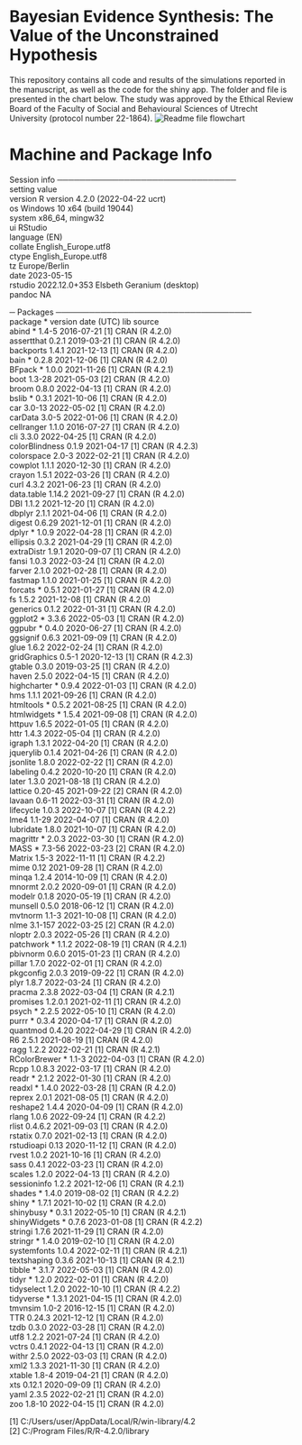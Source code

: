 # Bayesian Evidence Synthesis: The Value of the Unconstrained Hypothesis
This repository contains all code and results of the simulations reported in the manuscript, as well as the code for the shiny app. The folder and file is presented in the chart below.
The study was approved by the Ethical Review Board of the Faculty of Social and Behavioural Sciences of Utrecht University (protocol number 22-1864).
![Readme file flowchart](https://github.com/anita-lyubenova/MasterThesis_BES/assets/84072376/d94bbcdc-580e-4c4d-9c6a-b551bf2f844f)


# Machine and Package Info
Session info ────────────────────────────────             
 setting  value      
 version  R version 4.2.0 (2022-04-22 ucrt)     
 os       Windows 10 x64 (build 19044)      
 system   x86_64, mingw32     
 ui       RStudio   
 language (EN)      
 collate  English_Europe.utf8     
 ctype    English_Europe.utf8     
 tz       Europe/Berlin       
 date     2023-05-15        
 rstudio  2022.12.0+353 Elsbeth Geranium (desktop)      
 pandoc   NA      

─ Packages ───────────────────────────────────        
 package        * version date (UTC) lib source         
 abind          * 1.4-5   2016-07-21 [1] CRAN (R 4.2.0)         
 assertthat       0.2.1   2019-03-21 [1] CRAN (R 4.2.0)           
 backports        1.4.1   2021-12-13 [1] CRAN (R 4.2.0)           
 bain           * 0.2.8   2021-12-06 [1] CRAN (R 4.2.0)           
 BFpack         * 1.0.0   2021-11-26 [1] CRAN (R 4.2.1)           
 boot             1.3-28  2021-05-03 [2] CRAN (R 4.2.0)           
 broom            0.8.0   2022-04-13 [1] CRAN (R 4.2.0)           
 bslib          * 0.3.1   2021-10-06 [1] CRAN (R 4.2.0)           
 car              3.0-13  2022-05-02 [1] CRAN (R 4.2.0)           
 carData          3.0-5   2022-01-06 [1] CRAN (R 4.2.0)           
 cellranger       1.1.0   2016-07-27 [1] CRAN (R 4.2.0)           
 cli              3.3.0   2022-04-25 [1] CRAN (R 4.2.0)           
 colorBlindness   0.1.9   2021-04-17 [1] CRAN (R 4.2.3)           
 colorspace       2.0-3   2022-02-21 [1] CRAN (R 4.2.0)           
 cowplot          1.1.1   2020-12-30 [1] CRAN (R 4.2.0)           
 crayon           1.5.1   2022-03-26 [1] CRAN (R 4.2.0)           
 curl             4.3.2   2021-06-23 [1] CRAN (R 4.2.0)           
 data.table       1.14.2  2021-09-27 [1] CRAN (R 4.2.0)           
 DBI              1.1.2   2021-12-20 [1] CRAN (R 4.2.0)           
 dbplyr           2.1.1   2021-04-06 [1] CRAN (R 4.2.0)           
 digest           0.6.29  2021-12-01 [1] CRAN (R 4.2.0)           
 dplyr          * 1.0.9   2022-04-28 [1] CRAN (R 4.2.0)           
 ellipsis         0.3.2   2021-04-29 [1] CRAN (R 4.2.0)           
 extraDistr       1.9.1   2020-09-07 [1] CRAN (R 4.2.0)           
 fansi            1.0.3   2022-03-24 [1] CRAN (R 4.2.0)           
 farver           2.1.0   2021-02-28 [1] CRAN (R 4.2.0)           
 fastmap          1.1.0   2021-01-25 [1] CRAN (R 4.2.0)           
 forcats        * 0.5.1   2021-01-27 [1] CRAN (R 4.2.0)           
 fs               1.5.2   2021-12-08 [1] CRAN (R 4.2.0)           
 generics         0.1.2   2022-01-31 [1] CRAN (R 4.2.0)           
 ggplot2        * 3.3.6   2022-05-03 [1] CRAN (R 4.2.0)           
 ggpubr         * 0.4.0   2020-06-27 [1] CRAN (R 4.2.0)           
 ggsignif         0.6.3   2021-09-09 [1] CRAN (R 4.2.0)           
 glue             1.6.2   2022-02-24 [1] CRAN (R 4.2.0)           
 gridGraphics     0.5-1   2020-12-13 [1] CRAN (R 4.2.3)           
 gtable           0.3.0   2019-03-25 [1] CRAN (R 4.2.0)           
 haven            2.5.0   2022-04-15 [1] CRAN (R 4.2.0)           
 highcharter    * 0.9.4   2022-01-03 [1] CRAN (R 4.2.0)           
 hms              1.1.1   2021-09-26 [1] CRAN (R 4.2.0)           
 htmltools      * 0.5.2   2021-08-25 [1] CRAN (R 4.2.0)           
 htmlwidgets    * 1.5.4   2021-09-08 [1] CRAN (R 4.2.0)           
 httpuv           1.6.5   2022-01-05 [1] CRAN (R 4.2.0)           
 httr             1.4.3   2022-05-04 [1] CRAN (R 4.2.0)           
 igraph           1.3.1   2022-04-20 [1] CRAN (R 4.2.0)           
 jquerylib        0.1.4   2021-04-26 [1] CRAN (R 4.2.0)           
 jsonlite         1.8.0   2022-02-22 [1] CRAN (R 4.2.0)           
 labeling         0.4.2   2020-10-20 [1] CRAN (R 4.2.0)           
 later            1.3.0   2021-08-18 [1] CRAN (R 4.2.0)           
 lattice          0.20-45 2021-09-22 [2] CRAN (R 4.2.0)           
 lavaan           0.6-11  2022-03-31 [1] CRAN (R 4.2.0)           
 lifecycle        1.0.3   2022-10-07 [1] CRAN (R 4.2.2)           
 lme4             1.1-29  2022-04-07 [1] CRAN (R 4.2.0)           
 lubridate        1.8.0   2021-10-07 [1] CRAN (R 4.2.0)           
 magrittr       * 2.0.3   2022-03-30 [1] CRAN (R 4.2.0)           
 MASS           * 7.3-56  2022-03-23 [2] CRAN (R 4.2.0)           
 Matrix           1.5-3   2022-11-11 [1] CRAN (R 4.2.2)           
 mime             0.12    2021-09-28 [1] CRAN (R 4.2.0)           
 minqa            1.2.4   2014-10-09 [1] CRAN (R 4.2.0)           
 mnormt           2.0.2   2020-09-01 [1] CRAN (R 4.2.0)           
 modelr           0.1.8   2020-05-19 [1] CRAN (R 4.2.0)           
 munsell          0.5.0   2018-06-12 [1] CRAN (R 4.2.0)           
 mvtnorm          1.1-3   2021-10-08 [1] CRAN (R 4.2.0)           
 nlme             3.1-157 2022-03-25 [2] CRAN (R 4.2.0)           
 nloptr           2.0.3   2022-05-26 [1] CRAN (R 4.2.0)           
 patchwork      * 1.1.2   2022-08-19 [1] CRAN (R 4.2.1)           
 pbivnorm         0.6.0   2015-01-23 [1] CRAN (R 4.2.0)           
 pillar           1.7.0   2022-02-01 [1] CRAN (R 4.2.0)           
 pkgconfig        2.0.3   2019-09-22 [1] CRAN (R 4.2.0)           
 plyr             1.8.7   2022-03-24 [1] CRAN (R 4.2.0)           
 pracma           2.3.8   2022-03-04 [1] CRAN (R 4.2.1)           
 promises         1.2.0.1 2021-02-11 [1] CRAN (R 4.2.0)           
 psych          * 2.2.5   2022-05-10 [1] CRAN (R 4.2.0)           
 purrr          * 0.3.4   2020-04-17 [1] CRAN (R 4.2.0)           
 quantmod         0.4.20  2022-04-29 [1] CRAN (R 4.2.0)           
 R6               2.5.1   2021-08-19 [1] CRAN (R 4.2.0)           
 ragg             1.2.2   2022-02-21 [1] CRAN (R 4.2.1)           
 RColorBrewer   * 1.1-3   2022-04-03 [1] CRAN (R 4.2.0)           
 Rcpp             1.0.8.3 2022-03-17 [1] CRAN (R 4.2.0)           
 readr          * 2.1.2   2022-01-30 [1] CRAN (R 4.2.0)           
 readxl         * 1.4.0   2022-03-28 [1] CRAN (R 4.2.0)           
 reprex           2.0.1   2021-08-05 [1] CRAN (R 4.2.0)           
 reshape2         1.4.4   2020-04-09 [1] CRAN (R 4.2.0)           
 rlang            1.0.6   2022-09-24 [1] CRAN (R 4.2.2)           
 rlist            0.4.6.2 2021-09-03 [1] CRAN (R 4.2.0)           
 rstatix          0.7.0   2021-02-13 [1] CRAN (R 4.2.0)           
 rstudioapi       0.13    2020-11-12 [1] CRAN (R 4.2.0)           
 rvest            1.0.2   2021-10-16 [1] CRAN (R 4.2.0)           
 sass             0.4.1   2022-03-23 [1] CRAN (R 4.2.0)           
 scales           1.2.0   2022-04-13 [1] CRAN (R 4.2.0)           
 sessioninfo      1.2.2   2021-12-06 [1] CRAN (R 4.2.1)           
 shades         * 1.4.0   2019-08-02 [1] CRAN (R 4.2.2)           
 shiny          * 1.7.1   2021-10-02 [1] CRAN (R 4.2.0)           
 shinybusy      * 0.3.1   2022-05-10 [1] CRAN (R 4.2.1)           
 shinyWidgets   * 0.7.6   2023-01-08 [1] CRAN (R 4.2.2)           
 stringi          1.7.6   2021-11-29 [1] CRAN (R 4.2.0)           
 stringr        * 1.4.0   2019-02-10 [1] CRAN (R 4.2.0)           
 systemfonts      1.0.4   2022-02-11 [1] CRAN (R 4.2.1)           
 textshaping      0.3.6   2021-10-13 [1] CRAN (R 4.2.1)           
 tibble         * 3.1.7   2022-05-03 [1] CRAN (R 4.2.0)           
 tidyr          * 1.2.0   2022-02-01 [1] CRAN (R 4.2.0)           
 tidyselect       1.2.0   2022-10-10 [1] CRAN (R 4.2.2)           
 tidyverse      * 1.3.1   2021-04-15 [1] CRAN (R 4.2.0)           
 tmvnsim          1.0-2   2016-12-15 [1] CRAN (R 4.2.0)           
 TTR              0.24.3  2021-12-12 [1] CRAN (R 4.2.0)           
 tzdb             0.3.0   2022-03-28 [1] CRAN (R 4.2.0)           
 utf8             1.2.2   2021-07-24 [1] CRAN (R 4.2.0)           
 vctrs            0.4.1   2022-04-13 [1] CRAN (R 4.2.0)           
 withr            2.5.0   2022-03-03 [1] CRAN (R 4.2.0)           
 xml2             1.3.3   2021-11-30 [1] CRAN (R 4.2.0)           
 xtable           1.8-4   2019-04-21 [1] CRAN (R 4.2.0)           
 xts              0.12.1  2020-09-09 [1] CRAN (R 4.2.0)           
 yaml             2.3.5   2022-02-21 [1] CRAN (R 4.2.0)           
 zoo              1.8-10  2022-04-15 [1] CRAN (R 4.2.0)           
           
 [1] C:/Users/user/AppData/Local/R/win-library/4.2           
 [2] C:/Program Files/R/R-4.2.0/library           
